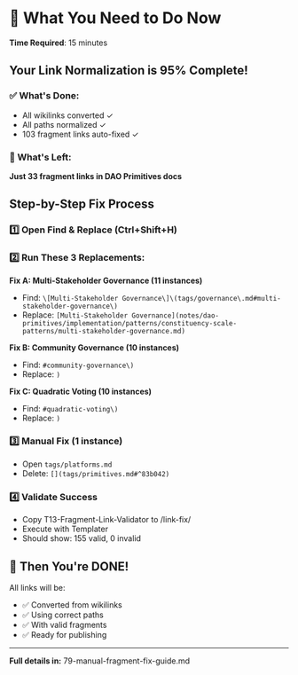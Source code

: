 # 🎯 What You Need to Do Now

**Time Required**: 15 minutes

## Your Link Normalization is 95% Complete!

### ✅ What's Done:
- All wikilinks converted ✓
- All paths normalized ✓ 
- 103 fragment links auto-fixed ✓

### 🔧 What's Left:
**Just 33 fragment links in DAO Primitives docs**

## Step-by-Step Fix Process

### 1️⃣ Open Find & Replace (Ctrl+Shift+H)

### 2️⃣ Run These 3 Replacements:

**Fix A: Multi-Stakeholder Governance (11 instances)**
- Find: `\[Multi-Stakeholder Governance\]\(tags/governance\.md#multi-stakeholder-governance\)`
- Replace: `[Multi-Stakeholder Governance](notes/dao-primitives/implementation/patterns/constituency-scale-patterns/multi-stakeholder-governance.md)`

**Fix B: Community Governance (10 instances)**
- Find: `#community-governance\)`
- Replace: `)`

**Fix C: Quadratic Voting (10 instances)**
- Find: `#quadratic-voting\)`
- Replace: `)`

### 3️⃣ Manual Fix (1 instance)
- Open `tags/platforms.md`
- Delete: `[](tags/primitives.md#^83b042)`

### 4️⃣ Validate Success
- Copy T13-Fragment-Link-Validator to /link-fix/
- Execute with Templater
- Should show: 155 valid, 0 invalid

## 🎉 Then You're DONE!

All links will be:
- ✅ Converted from wikilinks
- ✅ Using correct paths
- ✅ With valid fragments
- ✅ Ready for publishing

---

**Full details in:** 79-manual-fragment-fix-guide.md